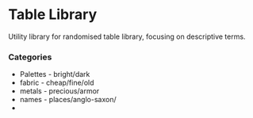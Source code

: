 # Table Library

Utility library for randomised table library, focusing on descriptive terms.

### Categories

- Palettes - bright/dark
- fabric - cheap/fine/old
- metals - precious/armor
- names - places/anglo-saxon/
- 